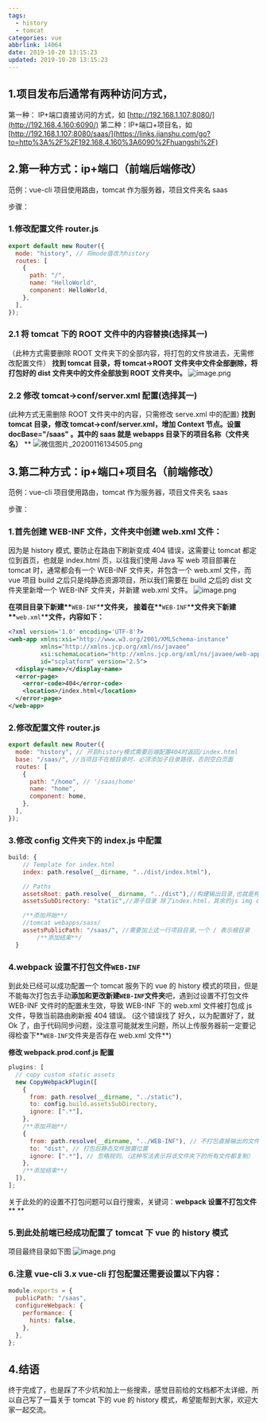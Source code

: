 ```yaml
---
tags:
  - history
  - tomcat
categories: vue
abbrlink: 14064
date: 2019-10-20 13:15:23
updated: 2019-10-20 13:15:23
---
```


## 1.项目发布后通常有两种访问方式，

第一种： IP+端口直接访问的方式，如 [http://192.168.1.107:8080/](http://192.168.4.160:6090/)
第二种：IP+端口+项目名，如 [http://192.168.1.107:8080/saas/](https://links.jianshu.com/go?to=http%3A%2F%2F192.168.4.160%3A6090%2Fhuangshi%2F)

## 2.第一种方式：ip+端口（前端后端修改）

范例：vue-cli 项目使用路由，tomcat 作为服务器，项目文件夹名 saas

步骤：

### 1.修改配置文件 router.js

```javascript
export default new Router({
  mode: "history", // 将mode值改为history
  routes: [
    {
      path: "/",
      name: "HelloWorld",
      component: HelloWorld,
    },
  ],
});
```

### 2.1 将 tomcat 下的 ROOT 文件中的内容替换(选择其一)

（此种方式需要删除 ROOT 文件夹下的全部内容，将打包的文件放进去，无需修改配置文件）
**找到 tomcat 目录，将 tomcat->ROOT 文件夹中文件全部删除，将打包好的 dist 文件夹中的文件全部放到 ROOT 文件夹中。**
![image.png](https://cdn.nlark.com/yuque/0/2020/png/241787/1579239963286-48f67f71-308e-49dc-9953-8cc2cc1be528.png#align=left&display=inline&height=166&margin=%5Bobject%20Object%5D&name=image.png&originHeight=331&originWidth=1486&size=32467&status=done&style=none&width=743)

### 2.2 修改 tomcat->conf/server.xml 配置(选择其一)

(此种方式无需删除 ROOT 文件夹中的内容，只需修改 serve.xml 中的配置)
**找到 tomcat 目录，修改 tomcat->conf/server.xml，增加 Context 节点。设置 docBase="/saas" 。其中的 saas 就是 webapps 目录下的项目名称（文件夹名）**
\*\*
![微信图片_20200116134505.png](https://cdn.nlark.com/yuque/0/2020/png/241787/1579153518666-35db848d-44c8-411f-a40d-02dc81ae9ae8.png#align=left&display=inline&height=696&margin=%5Bobject%20Object%5D&name=%E5%BE%AE%E4%BF%A1%E5%9B%BE%E7%89%87_20200116134505.png&originHeight=696&originWidth=1277&size=80321&status=done&style=none&width=1277)

## 3.第二种方式：ip+端口+项目名（前端修改）

范例：vue-cli 项目使用路由，tomcat 作为服务器，项目文件夹名 saas

步骤：

### 1.首先创建 WEB-INF 文件，文件夹中创建 web.xml 文件：

因为是 history 模式, 要防止在路由下刷新变成 404 错误，这需要让 tomcat 都定位到首页，也就是 index.html 页，以往我们使用 Java 写 web 项目部署在 tomcat 时，通常都会有一个 WEB-INF 文件夹，并包含一个 web.xml 文件，而 vue 项目 build 之后只是纯静态资源项目，所以我们需要在 build 之后的 dist 文件夹里新增一个 WEB-INF 文件夹，并新建 web.xml 文件。
![image.png](https://cdn.nlark.com/yuque/0/2020/png/241787/1579014872343-c8253ec9-d3d5-4b53-bda6-3983472244ae.png#align=left&display=inline&height=421&margin=%5Bobject%20Object%5D&name=image.png&originHeight=842&originWidth=482&size=57023&status=done&style=none&width=241)

**在项目目录下新建\*\***`WEB-INF`\***\*文件夹， 接着在\*\***`WEB-INF`\***\*文件夹下新建 \*\***`web.xml`\***\*文件，内容如下：**

```xml
<?xml version='1.0' encoding='UTF-8'?>
<web-app xmlns:xsi="http://www.w3.org/2001/XMLSchema-instance"
         xmlns="http://xmlns.jcp.org/xml/ns/javaee"
         xsi:schemaLocation="http://xmlns.jcp.org/xml/ns/javaee/web-app_2_5.xsd"
         id="scplatform" version="2.5">
  <display-name>/</display-name>
  <error-page>
    <error-code>404</error-code>
    <location>/index.html</location>
  </error-page>
</web-app>
```

### 2.修改配置文件 router.js

```javascript
export default new Router({
  mode: "history", // 开启history模式需要后端配置404时返回/index.html
  base: "/saas/", //当项目不在根目录时，必须添加子目录路径，否则空白页面
  routes: [
    {
      path: "/home", // '/saas/home'
      name: "home",
      component: home,
    },
  ],
});
```

### 3.修改 config 文件夹下的 index.js 中配置

```javascript
build: {
    // Template for index.html
    index: path.resolve(__dirname, "../dist/index.html"),

    // Paths
    assetsRoot: path.resolve(__dirname, "../dist"),//构建输出目录,也就是构建后的东西都扔这里
    assetsSubDirectory: "static",//源子目录 除了index.html，其余的js img css都分在这里

    /**添加开始**/
    //tomcat webapps/sass/
    assetsPublicPath: "/saas/", //需要加上这一行项目目录,一个 / 表示根目录
		/**添加结束**/
  }
```

### 4.webpack 设置不打包文件`WEB-INF`

到此处已经可以成功配置一个 tomcat 服务下的 vue 的 history 模式的项目，但是不能每次打包去手动**添加和更改新建`WEB-INF`文件夹**吧，遇到过设置不打包文件 WEB-INF 文件时的配置未生效，导致 WEB-INF 下的 web.xml 文件被打包成 js 文件，导致当前路由刷新报 404 错误。
(这个错误找了 好久，以为配置好了，就 Ok 了，由于代码同步问题，没注意可能就发生问题，所以上传服务器前一定要记得检查下**`WEB-INF`文件夹是否存在 web.xml 文件**)

**修改 webpack.prod.conf.js 配置**

```javascript
plugins: [
  // copy custom static assets
  new CopyWebpackPlugin([
    {
      from: path.resolve(__dirname, "../static"),
      to: config.build.assetsSubDirectory,
      ignore: [".*"],
    },
    /**添加开始**/
    {
      from: path.resolve(__dirname, "../WEB-INF"), // 不打包直接输出的文件
      to: "dist", // 打包后静态文件放置位置
      ignore: [".*"], // 忽略规则。（这种写法表示将该文件夹下的所有文件都复制）
    },
    /**添加结束**/
  ]),
];
```

关于此处的的设置不打包问题可以自行搜索，关键词：**webpack 设置不打包文件**
\*\*
\*\*

### 5.到此处前端已经成功配置了 tomcat 下 vue 的 history 模式

项目最终目录如下图
![image.png](https://cdn.nlark.com/yuque/0/2020/png/241787/1579015282523-603258d7-6c26-49bd-8f0c-cb6453d65a11.png#align=left&display=inline&height=464&margin=%5Bobject%20Object%5D&name=image.png&originHeight=928&originWidth=504&size=64927&status=done&style=none&width=252)

### 6.注意 vue-cli 3.x vue-cli 打包配置还需要设置以下内容：

```javascript
module.exports = {
  publicPath: "/saas",
  configureWebpack: {
    performance: {
      hints: false,
    },
  },
};
```

## 4.结语

终于完成了，也是踩了不少坑和加上一些搜索，感觉目前给的文档都不太详细，所以自己写了一篇关于 tomcat 下的 vue 的 history 模式，希望能帮到大家，欢迎大家一起交流。
